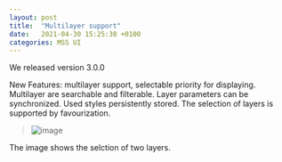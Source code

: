 ```yaml
---
layout: post
title:  "Multilayer support"
date:   2021-04-30 15:25:30 +0100
categories: MSS UI 
---
```


We released version 3.0.0

New Features: multilayer support, selectable priority for displaying. 
Multilayer are searchable and filterable. Layer parameters can be synchronized. 
Used styles persistently stored. The selection of layers is supported by favourization.


> ![image](/assets/multilayer.png)

The image shows the selction of two layers. 
